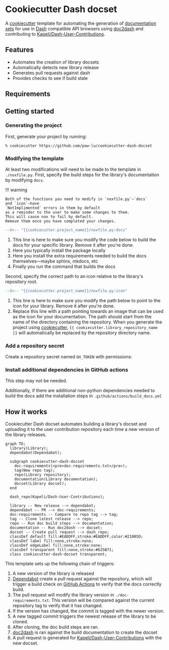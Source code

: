 # Cookiecutter Dash docset

A [cookiecutter] template
for automating the generation of [documentation sets](https://developer.apple.com/library/archive/documentation/DeveloperTools/Conceptual/Documentation_Sets/010-Overview_of_Documentation_Sets/docset_overview.html#//apple_ref/doc/uid/TP40005266-CH13-SW6)
for use in [Dash](https://kapeli.com/dash) compatible API browsers using
[doc2dash]
and contributing to [Kapeli/Dash-User-Contributions].

## Features

- Automates the creation of library docsets
- Automatically detects new library release
- Generates pull requests against dash
- Provides checks to see if build stale

## Requirements

## Getting started

### Generating the project

First,
generate your project by running:

```console
% cookiecutter https://github.com/paw-lu/cookiecutter-dash-docset
```

### Modifying the template

At least two modifications will need to be made to the template in `./noxfile.py`.
First,
specify the build steps for the library's documentation
by modifying `docs`.

!!! warning

    Both of the functions you need to modify in `noxfile.py`—`docs`
    and `icon`—have
    `NotImplimented` errors in them by default
    as a reminder to the user to make some changes to them.
    This will cause nox to fail by default.
    Remove them once you have completed your changes.

```python title="./noxfile.py"
--8<-- "{{cookiecutter.project_name}}/noxfile.py:docs"
```

1. This line is here
   to make sure you modify the code below
   to build the docs for your specific library.
   Remove it after you're done.
2. Here you typically install the package locally
3. Here you install
   the extra requirements needed to build the docs themselves—maybe
   sphinx, mkdocs, etc
4. Finally you run the command that builds the docs

Second,
specify the correct path to an icon
relative to the library's repository root.

```python title="./noxfile.py"
--8<-- "{{cookiecutter.project_name}}/noxfile.py:icon"
```

1. This line is here
   to make sure you modify the path below
   to point to the icon for your library.
   Remove it after you're done.
2. Replace this line
   with a path pointing towards an image
   that can be used as the icon for your documentation.
   The path should start from the name of the
   directory containing the repository.
   When you generate the project using [cookiecutter],
   `{{ cookiecutter.library_repository_name }}` will automatically be replaced
   by the repository directory name.

### Add a repository secret

Create a repository secret named `GH_TOKEN` with permissions:

### Install additional dependencies in GitHub actions

This step may not be needed.

Additionally,
if there are additional non-python dependencies needed to build the docs
add the installation steps in `.github/actions/build_docs.yml`

## How it works

Cookiecutter Dash docset automates
building a library's docset
and uploading it to the user contribution repository
each time a new version of the library releases.

```mermaid
graph TD;
  library(Library);
  dependabot(Dependabot);

  subgraph cookiecutter-dash-docset
    doc-requirements(<pre>doc-requirements.txt</pre>);
    tag(New repo tag);
    repo(Library repository);
    documentation(Library documentation);
    docset(Library docset);
  end

  dash_repo(Kapeli/Dash-User-Contributions);

  library -- New release --> dependabot;
  dependabot -- PR --> doc-requirements;
  doc-requirements -- Compare to repo tag --> tag;
  tag -- Clone latest release --> repo;
  repo -- Run doc build steps --> documentation;
  documentation -- Run doc2dash --> docset;
  docset -- Create pull request --> dash_repo;
  classDef default fill:#EADDFF,stroke:#EADDFF,color:#21005D;
  classDef label fill:none,stroke:none;
  classDef edgeLabel fill:none,stroke:none;
  classDef transparent fill:none,stroke:#625B71;
  class cookiecutter-dash-docset transparent;
```

This template sets up the following chain of triggers:

1. A new version of the library is released
2. [Dependabot](https://github.com/dependabot)
   create a pull request against the repository,
   which will trigger a build check on [GitHub Actions](https://github.com/features/actions)
   to verify that the docs correctly build.
3. The pull request will modify the library version in `./doc-requirements.txt`.
   This version will be compared against the current repository tag
   to verify that it has changed.
4. If the version has changed,
   the commit is tagged with the newer version.
5. A new tagged commit
   triggers the newest release of the library to be cloned.
6. After cloning,
   the doc build steps are ran.
7. [doc2dash] is ran against the build documentation to create the docset
8. A pull request is generated for [Kapeli/Dash-User-Contributions]
   with the new docset.

[cookiecutter]: (https://github.com/cookiecutter/cookiecutter)
[doc2dash]: https://doc2dash.readthedocs.io/en/stable/
[kapeli/dash-user-contributions]: (https://github.com/Kapeli/Dash-User-Contributions)

